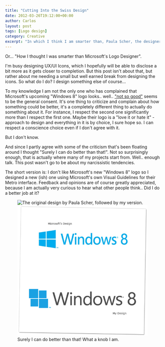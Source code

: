 ```yaml
---
title: "Cutting Into the Swiss Design"
date: 2012-03-26T19:12:00+00:00
author: Carlos
layout: post
tags: [Logo design]
category: Creative
excerpt: "In which I think I am smarter than, Paula Scher, the designer of the new Windows logo."
---
```

Or... "How I thought I was smarter than Microsoft's Logo Designer".

I'm busy designing UX/UI Icons, which I hopefully will be able to disclose a bit more as it gets closer to completion. But this post isn't about that, but rather about me needing a small but well earned break from designing the icons. So what do I do? I design something else of course...

To my knowledge I am not the only one who has complained that Microsoft's upcoming "Windows 8" logo looks.. well.. ["not so good"](http://www.logodesignlove.com/windows-8-logo) seems to be the general consent. It's one thing to criticize and complain about how something could be better, it's a completely different thing to actually do something about it. For instance, I respect the second one significantly more than I respect the first one. Maybe their logo is a "love it or hate it" -approach to design and everything in it is by choice, I sure hope so. I can respect a conscience choice even if I don't agree with it.

But I don't know.

And since I partly agree with some of the criticism that's been floating around I thought "Surely I can do better than that!". Not so surprisingly enough, that is actually where many of my projects start from. Well.. enough talk. This post wasn't go to be about my narcissistic tendencies.

The short version is: I don't like Microsoft's new "Windows 8" logo so I designed a new (ish) one using Microsoft's own Visual Guidelines for their Metro interface. Feedback and opinions are of course greatly appreciated, because I am actually very curious to hear what other people think.. Did I do a better job at it?

<figure>
    <img class="js-lazy-load" data-original="/assets/posts/2012/03/carlos-eriksson-windows8-concept.png" alt="The original design by Paula Scher, followed by my version.">
  <noscript>
    <img src="/assets/posts/2012/03/carlos-eriksson-windows8-concept.png" alt="The original design by Paula Scher, followed by my version.">
  </noscript>
  <figcaption>Surely I can do better than that! What a knob I am.</figcaption>
</figure>